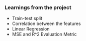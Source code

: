 ### Learnings from the project


- Train-test split
- Correlation between the features
- Linear Regression
-  MSE and R^2  Evaluation Metric



